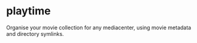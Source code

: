 # playtime
Organise your movie collection for any mediacenter, using movie metadata and directory symlinks.
